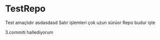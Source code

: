 # TestRepo
Test amaçlıdır
asdasdasd
Satır işlemleri çok uzun sürüor
Repo budur işte

3.commiti hallediyorum